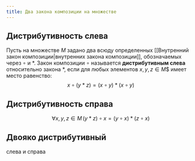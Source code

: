 ```yaml
---
title: Два закона композиции на множестве
---
```


## Дистрибутивность слева
Пусть на множестве $M$ задано два всюду определенных [[Внутренний закон композиции|внутренних закона композиции]], обозначаемых через $\circ$ и $\ast$. Закон композиции $\circ$ называется **дистрибутивным слева** относительно закона $\ast$, если для любых элементов $x, y, z  \in M$$ имеет место равенство:
$$
x \circ (y \ast z) = (x \circ y) \ast (x \circ y)
$$


## Дистрибутивность справа
$$
\forall x, y, z \in M \, (y \ast z) \circ x = (y \circ x) \ast (z \circ x)
$$


## Двояко дистрибутивный
слева и справа
